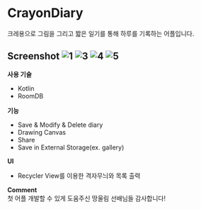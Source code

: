 # CrayonDiary
크레용으로 그림을 그리고 짧은 일기를 통해 하루를 기록하는 어플입니다.   



**Screenshot**
![1](https://user-images.githubusercontent.com/31344894/72886710-a4824b80-3d4d-11ea-9d86-33f0b5487ae8.png)
![3](https://user-images.githubusercontent.com/31344894/72886686-9a604d00-3d4d-11ea-8c06-52f449f0d7ff.PNG)
![4](https://user-images.githubusercontent.com/31344894/72886705-a1875b00-3d4d-11ea-8174-0bfd4f31c816.png)
![5](https://user-images.githubusercontent.com/31344894/72886697-9e8c6a80-3d4d-11ea-80a3-49d2d86fd483.PNG)
-----

**사용 기술**
- Kotlin
- RoomDB

**기능**
- Save & Modify & Delete diary
- Drawing Canvas
- Share
- Save in External Storage(ex. gallery)

**UI**
- Recycler View를 이용한 격자무늬와 목록 출력

**Comment**    
첫 어플 개발할 수 있게 도움주신 땅울림 선배님들 감사합니다!
